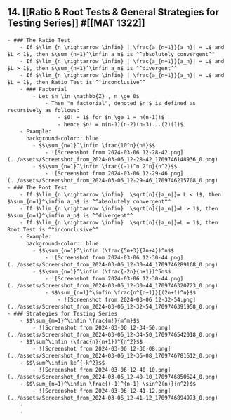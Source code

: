 ## 14. [[Ratio & Root Tests & General Strategies for Testing Series]] #[[MAT 1322]]
	- ### The Ratio Test
		- If $\lim_{n \rightarrow \infin} | \frac{a_{n+1}}{a_n}| = L$ and $L < 1$, then $\sum_{n=1}^\infin a_n$ is ^^absolutely convergent^^
		- If $\lim_{n \rightarrow \infin} | \frac{a_{n+1}}{a_n}| = L$ and $L > 1$, then $\sum_{n=1}^\infin a_n$ is ^^divergent^^
		- If $\lim_{n \rightarrow \infin} | \frac{a_{n+1}}{a_n}| = L$ and $L = 1$, then Ratio Test is ^^inconclusive^^
		- ### Factorial
			- Let $n \in \mathbb{Z} , n \ge 0$
				- Then "n factorial", denoted $n!$ is defined as recursively as follows:
					- $0! = 1$ for $n \ge 1 = n(n-1)!$
					- hence $n! = n(n-1)(n-2)(n-3)...(2)(1)$
		- Example:
		  background-color:: blue
			- $$\sum_{n=1}^\infin \frac{10^n}{n!}$$
				- ![Screenshot from 2024-03-06 12-28-42.png](../assets/Screenshot_from_2024-03-06_12-28-42_1709746148936_0.png)
			- $$\sum_{n=1}^\infin \frac{(-1)^n 2^n}{n^2}$$
				- ![Screenshot from 2024-03-06 12-29-46.png](../assets/Screenshot_from_2024-03-06_12-29-46_1709746215708_0.png)
	- ### The Root Test
		- If $\lim_{n \rightarrow \infin}  \sqrt[n]{|a_n|}= L < 1$, then $\sum_{n=1}^\infin a_n$ is ^^absolutely convergent^^
		- If $\lim_{n \rightarrow \infin}  \sqrt[n]{|a_n|}=L > 1$, then $\sum_{n=1}^\infin a_n$ is ^^divergent^^
		- If $\lim_{n \rightarrow \infin}  \sqrt[n]{|a_n|}=L = 1$, then Root Test is ^^inconclusive^^
		- Example:
		  background-color:: blue
			- $$\sum_{n=1}^\infin (\frac{5n+3}{7n+4})^n$$
				- ![Screenshot from 2024-03-06 12-30-44.png](../assets/Screenshot_from_2024-03-06_12-30-44_1709746289168_0.png)
			- $$\sum_{n=1}^\infin (\frac{-2n}{n+1})^5n$$
				- ![Screenshot from 2024-03-06 12-30-44.png](../assets/Screenshot_from_2024-03-06_12-30-44_1709746320723_0.png)
				- $$\sum_{n=1}^\infin \frac{n^{n+1}}{(2n+1)^n}$$
					- ![Screenshot from 2024-03-06 12-32-54.png](../assets/Screenshot_from_2024-03-06_12-32-54_1709746391958_0.png)
	- ### Strategies for Testing Series
		- $$\sum_{m=1}^\infin \frac{m!}{m^m}$$
			- ![Screenshot from 2024-03-06 12-34-50.png](../assets/Screenshot_from_2024-03-06_12-34-50_1709746542018_0.png)
		- $$\sum^\infin (\frac{n}{n+1})^{n^2}$$
			- ![Screenshot from 2024-03-06 12-36-08.png](../assets/Screenshot_from_2024-03-06_12-36-08_1709746781612_0.png)
		- $$\sum^\infin ke^{-k^2}$$
			- ![Screenshot from 2024-03-06 12-40-10.png](../assets/Screenshot_from_2024-03-06_12-40-10_1709746850624_0.png)
		- $$\sum_{n=1}^\infin \frac{(-1)^{n-1} \sin^2(n)}{n^2}$$
			- ![Screenshot from 2024-03-06 12-41-12.png](../assets/Screenshot_from_2024-03-06_12-41-12_1709746894973_0.png)
		-
		-